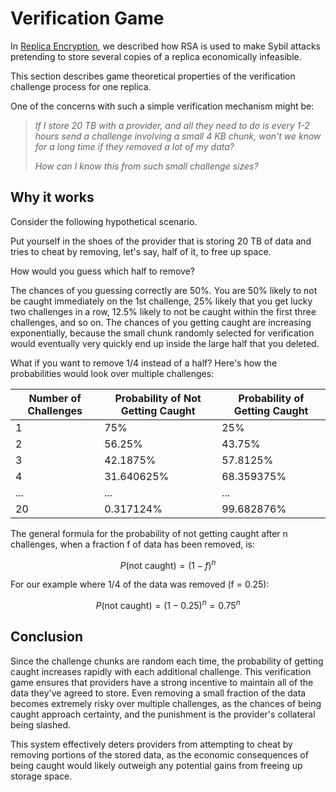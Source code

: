 # Verification Game

In [Replica Encryption](/docs/learn-arfleet/replica-encryption), we described how RSA is used to make Sybil attacks pretending to store several copies of a replica economically infeasible.

This section describes game theoretical properties of the verification challenge process for one replica.

One of the concerns with such a simple verification mechanism might be:

<blockquote>
  <i>If I store 20 TB with a provider, and all they need to do is every 1-2 hours send a challenge involving a small 4 KB chunk, won't we know for a long time if they removed a lot of my data?</i>
<blockquote>
</blockquote>
  <i>How can I know this from such small challenge sizes?</i>
</blockquote>

## Why it works

Consider the following hypothetical scenario.

Put yourself in the shoes of the provider that is storing 20 TB of data and tries to cheat by removing, let's say, half of it, to free up space.

How would you guess which half to remove?

The chances of you guessing correctly are 50%. You are 50% likely to not be caught immediately on the 1st challenge, 25% likely that you get lucky two challenges in a row, 12.5% likely to not be caught within the first three challenges, and so on. The chances of you getting caught are increasing exponentially, because the small chunk randomly selected for verification would eventually very quickly end up inside the large half that you deleted.

What if you want to remove 1/4 instead of a half? Here's how the probabilities would look over multiple challenges:

| Number of Challenges | Probability of Not Getting Caught | Probability of Getting Caught |
|----------------------|-----------------------------------|-------------------------------|
| 1                    | 75%                               | 25%                           |
| 2                    | 56.25%                            | 43.75%                        |
| 3                    | 42.1875%                          | 57.8125%                      |
| 4                    | 31.640625%                        | 68.359375%                    |
| ...                  | ...                               | ...                           |
| 20                   | 0.317124%                         | 99.682876%                    |

The general formula for the probability of not getting caught after n challenges, when a fraction f of data has been removed, is:

$$ P(\text{not caught}) = (1-f)^n $$

For our example where 1/4 of the data was removed (f = 0.25):

$$ P(\text{not caught}) = (1-0.25)^n = 0.75^n $$

## Conclusion

Since the challenge chunks are random each time, the probability of getting caught increases rapidly with each additional challenge. This verification game ensures that providers have a strong incentive to maintain all of the data they've agreed to store. Even removing a small fraction of the data becomes extremely risky over multiple challenges, as the chances of being caught approach certainty, and the punishment is the provider's collateral being slashed.

This system effectively deters providers from attempting to cheat by removing portions of the stored data, as the economic consequences of being caught would likely outweigh any potential gains from freeing up storage space.
